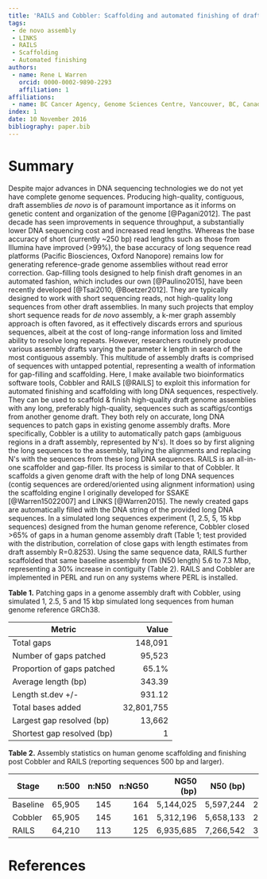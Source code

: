 ```yaml
---
title: 'RAILS and Cobbler: Scaffolding and automated finishing of draft genomes using long DNA sequences'
tags:
 - de novo assembly
 - LINKS
 - RAILS
 - Scaffolding
 - Automated finishing
authors:
 - name: Rene L Warren
   orcid: 0000-0002-9890-2293 
   affiliation: 1
affiliations:
 - name: BC Cancer Agency, Genome Sciences Centre, Vancouver, BC, Canada
index: 1
date: 10 November 2016
bibliography: paper.bib
---
```


# Summary

  Despite major advances in DNA sequencing technologies we do not yet have complete genome sequences.
  Producing high-quality, contiguous, draft assemblies *de novo* is of paramount importance as it informs on genetic content and organization of the genome [@Pagani2012].   The past decade has seen improvements in sequence throughput, a substantially lower DNA sequencing cost and increased read lengths.  Whereas the base accuracy of short (currently ~250 bp) read lengths such as those from Illumina have improved (>99%), the base accuracy of long sequence read platforms (Pacific Biosciences, Oxford Nanopore) remains low for generating reference-grade genome assemblies without read error correction. Gap-filling tools designed to help finish draft genomes in an automated fashion, which includes our own [@Paulino2015], have been recently developed [@Tsai2010, @Boetzer2012]. They are typically designed to work with short sequencing reads, not high-quality long sequences from other draft assemblies. 
  In many such projects that employ short sequence reads for *de novo* assembly, a k-mer graph assembly approach is often favored, as it effectively discards errors and spurious sequences, albeit at the cost of long-range information loss and limited ability to resolve long repeats. However, researchers routinely produce various assembly drafts varying the parameter k length in search of the most contiguous assembly. This multitude of assembly drafts is comprised of sequences with untapped potential, representing a wealth of information for gap-filling and scaffolding. 
  Here, I make available two bioinformatics software tools, Cobbler and RAILS [@RAILS] to exploit this information for automated finishing and scaffolding with long DNA sequences, respectively. They can be used to scaffold & finish high-quality draft genome assemblies with any long, preferably high-quality, sequences such as scaftigs/contigs from another genome draft. They both rely on accurate, long DNA sequences to patch gaps in existing genome assembly drafts. More specifically, Cobbler is a utility to automatically patch gaps (ambiguous regions in a draft assembly, represented by N's). It does so by first aligning the long sequences to the assembly, tallying the alignments and replacing N's with the sequences from these long DNA sequences. RAILS is an all-in-one scaffolder and gap-filler. Its process is similar to that of Cobbler. It scaffolds a given genome draft with the help of long DNA sequences (contig sequences are ordered/oriented using alignment information) using the scaffolding engine I originally developed for SSAKE [@Warren15022007] and LINKS [@Warren2015]. The newly created gaps are automatically filled with the DNA string of the provided long DNA sequences. In a simulated long sequences experiment (1, 2.5, 5, 15 kbp sequences) designed from the human genome reference, Cobbler closed >65% of gaps in a human genome assembly draft (Table 1; test provided with the distribution, correlation of close gaps with length estimates from draft assembly R=0.8253). Using the same sequence data, RAILS further scaffolded that same baseline assembly from (N50 length) 5.6 to 7.3 Mbp, representing a 30% increase in contiguity (Table 2). RAILS and Cobbler are implemented in PERL and run on any systems where PERL is installed.

**Table 1.** Patching gaps in a genome assembly draft with Cobbler, using simulated 1, 2.5, 5 and 15 kbp simulated long sequences from human genome reference GRCh38.

Metric | Value
---- | ----:
Total gaps | 148,091
Number of gaps patched | 95,523
Proportion of gaps patched | 65.1%
Average length (bp) | 343.39
Length st.dev +/- | 931.12
Total bases added | 32,801,755
Largest gap resolved (bp) | 13,662
Shortest gap resolved (bp) | 1

**Table 2.** Assembly statistics on human genome scaffolding and finishing post Cobbler and RAILS (reporting sequences 500 bp and larger).

Stage | n:500 | n:N50 | n:NG50 |        NG50 (bp) |     N50 (bp)|       max (bp) |      sum (bp) 
--------- | ------: | -----: | -----: | ---------: | ---------: | ---------: |  -------: 
Baseline | 65,905 |        145 |   164 |   5,144,025 |     5,597,244 |       26.41e6 |       2.794e9 
Cobbler | 65,905 |        145 |   161 |   5,312,196 |     5,658,133 |       26.66e6 |       2.827e9 
RAILS | 64,210 |        113 |   125 |   6,935,685 |     7,266,542 |       32.14e6 |       2.836e9 

# References
